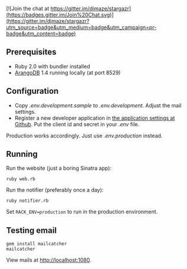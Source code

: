 [![Join the chat at https://gitter.im/djmaze/stargazr](https://badges.gitter.im/Join%20Chat.svg)](https://gitter.im/djmaze/stargazr?utm_source=badge&utm_medium=badge&utm_campaign=pr-badge&utm_content=badge)

## Prerequisites

* Ruby 2.0 with bundler installed
* [ArangoDB](http://www.arangodb.org/) 1.4 running locally (at port 8529)

## Configuration

* Copy _.env.development.sample_ to _.env.development_. Adjust the mail settings.
* Register a new developer application in  [the application settings at Github](https://github.com/settings/applications). Put the client id and secret in your _.env_ file.

Production works accordingly. Just use _.env.production_ instead.

## Running

Run the website (just a boring Sinatra app):

    ruby web.rb

Run the notifier (preferably once a day):

    ruby notifier.rb

Set `RACK_ENV=production` to run in the production environment.

## Testing email

    gem install mailcatcher
    mailcatcher

View mails at [http://localhost:1080](http://localhost:1080).
